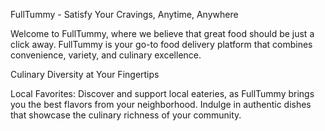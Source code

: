 FullTummy - Satisfy Your Cravings, Anytime, Anywhere

Welcome to FullTummy, where we believe that great food should be just a click away. 
FullTummy is your go-to food delivery platform that combines convenience, variety, and culinary excellence.

Culinary Diversity at Your Fingertips

Local Favorites:
Discover and support local eateries, as FullTummy brings you the best flavors from your neighborhood.
Indulge in authentic dishes that showcase the culinary richness of your community.



